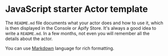 # JavaScript starter Actor template

The `README.md` file documents what your actor does and how to use it, which is then displayed in the Console or Apify Store. It's always a good idea to write a `README.md`. In a few months, not even you will remember all the details about the actor.

You can use [Markdown](https://www.markdownguide.org/cheat-sheet) language for rich formatting.
